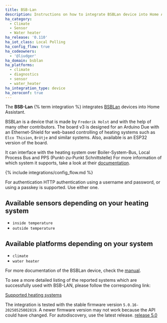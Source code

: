 ```yaml
---
title: BSB-Lan
description: Instructions on how to integrate BSBLan device into Home Assistant.
ha_category:
  - Climate
  - Sensor
  - Water heater
ha_release: '0.110'
ha_iot_class: Local Polling
ha_config_flow: true
ha_codeowners:
  - '@liudger'
ha_domain: bsblan
ha_platforms:
  - climate
  - diagnostics
  - sensor
  - water_heater
ha_integration_type: device
ha_zeroconf: true
---
```


The **BSB-Lan** {% term integration %} integrates [BSBLan](https://github.com/fredlcore/BSB-LAN) devices into Home Assistant.

BSBLan is a device that is made by `Frederik Holst` and with
the help of many other contributors.
The board v3 is designed for an Arduino Due with an Ethernet-Shield for web-based controlling
of heating systems such as `Elco Thision`, `Brötje` and similar systems.
Also, available is an ESP32 version of the board.

It can interface with the heating system over Boiler-System-Bus, Local Process Bus and PPS (Punkt-zu-Punkt Schnittstelle)
For more information of which system it supports, take a look at their [documentation](https://docs.bsb-lan.de).

{% include integrations/config_flow.md %}

For authentication HTTP authentication using a username and password,
or using a passkey is supported. Use either one.

## Available sensors depending on your heating system

- `inside temperature`
- `outside temperature`

## Available platforms depending on your system

- `climate`
- `water heater`

For more documentation of the BSBLan device, check the [manual](https://docs.bsb-lan.de).

To see a more detailed listing of the reported systems which are successfully used with BSB-LAN, please follow the corresponding link:

[Supported heating systems](https://docs.bsb-lan.de/supported_heating_systems.html)

The integration is tested with the stable firmware version `5.0.16-20250525002819`. A newer firmware version may not work because the API could have changed.
For autodiscovery, use the latest release. [release 5.0](https://github.com/fredlcore/BSB-LAN/releases/tag/v5.0)
